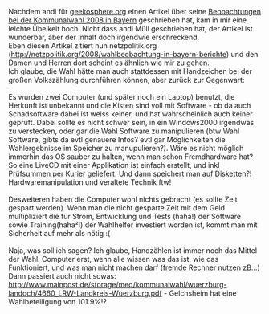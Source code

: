 <html><body><p>Nachdem andi für <a href="http://geekosphere.org" target="_blank">geekosphere.org</a> einen Artikel über seine <a href="http://geekosphere.org/643/beobachtungen-bei-der-kommunalwahl-2008-in-bayern/" target="_blank">Beobachtungen bei der Kommunalwahl 2008 in Bayern</a> geschrieben hat, kam in mir eine leichte Übelkeit hoch. Nicht dass andi Müll geschrieben hat, der Artikel ist wunderbar, aber der Inhalt doch irgendwie erschreckend.<br>
Eben diesen Artikel zitiert nun netzpolitik.org (<a href="http://netzpolitik.org/2008/wahlbeobachtung-in-bayern-berichte">http://netzpolitik.org/2008/wahlbeobachtung-in-bayern-berichte</a>) und den Damen und Herren dort scheint es ähnlich wie mir zu gehen.<br>
Ich glaube, die Wahl hätte man auch stattdessen mit Handzeichen bei der großen Volkszählung durchführen können, aber zurück zur Gegenwart:<br>
<br>
Es wurden zwei Computer (und später noch ein Laptop) benutzt, die Herkunft ist unbekannt und die Kisten sind voll mit Software - ob da auch Schadsoftware dabei ist weiss keiner, und hat wahrscheinlich auch keiner geprüft. Dabei sollte es nicht schwer sein, in ein Windows2000 irgendwas zu verstecken, oder gar die Wahl Software zu manipulieren (btw Wahl Software, gibts da evtl genauere Infos? evtl gar Möglichkeiten die Wahlergebnisse im Speicher zu manupulieren?). Wäre es nicht möglich immerhin das OS sauber zu halten, wenn man schon Fremdhardware hat? So eine LiveCD mit einer Applikation ist einfach erstellt, und inkl Prüfsummen per Kurier geliefert. Und dann speichert man auf Disketten?! Hardwaremanipulation und veraltete Technik ftw!<br>
<br>
Desweiteren haben die Computer wohl nichts gebracht (es sollte Zeit gespart werden). Wenn man die nicht gesparte Zeit mit dem Geld multipliziert die für Strom, Entwicklung und Tests (haha!) der Software sowie Training(haha²!) der Wahlhelfer investiert worden ist, kommt man mit Sicherheit auf mehr als nötig :(<br>
<br>
Naja, was soll ich sagen? Ich glaube, Handzählen ist immer noch das Mittel der Wahl. Computer erst, wenn alle wissen was das ist, wie das Funktioniert, und was man nicht machen darf (fremde Rechner nutzen zB...)<br>
Dann passiert auch nicht sowas: <a href="http://www.mainpost.de/storage/med/kommunalwahl/wuerzburg-landoch/4660_LRW-Landkreis-Wuerzburg.pdf">http://www.mainpost.de/storage/med/kommunalwahl/wuerzburg-landoch/4660_LRW-Landkreis-Wuerzburg.pdf</a> - Gelchsheim hat eine Wahlbeteiligung von 101.9%!?</p></body></html>